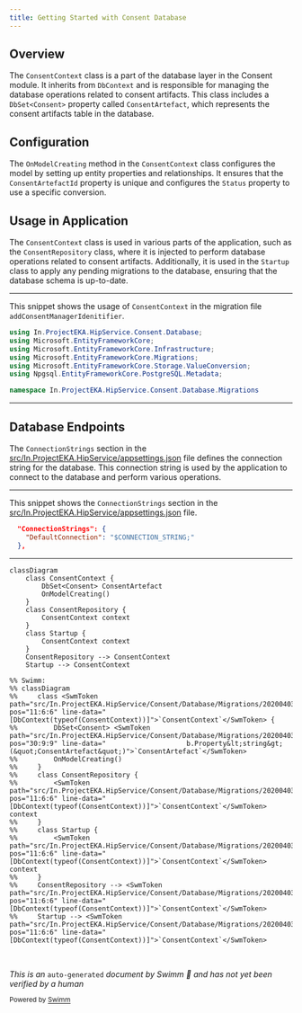 ```yaml
---
title: Getting Started with Consent Database
---
```

## Overview

The <SwmToken path="src/In.ProjectEKA.HipService/Consent/Database/Migrations/20200403080416_addConsentManagerIdenitifier.Designer.cs" pos="11:6:6" line-data="    [DbContext(typeof(ConsentContext))]">`ConsentContext`</SwmToken> class is a part of the database layer in the Consent module. It inherits from <SwmToken path="src/In.ProjectEKA.HipService/Consent/Database/Migrations/20200403080416_addConsentManagerIdenitifier.Designer.cs" pos="11:2:2" line-data="    [DbContext(typeof(ConsentContext))]">`DbContext`</SwmToken> and is responsible for managing the database operations related to consent artifacts. This class includes a `DbSet<Consent>` property called <SwmToken path="src/In.ProjectEKA.HipService/Consent/Database/Migrations/20200403080416_addConsentManagerIdenitifier.Designer.cs" pos="30:9:9" line-data="                    b.Property&lt;string&gt;(&quot;ConsentArtefact&quot;)">`ConsentArtefact`</SwmToken>, which represents the consent artifacts table in the database.

## Configuration

The `OnModelCreating` method in the <SwmToken path="src/In.ProjectEKA.HipService/Consent/Database/Migrations/20200403080416_addConsentManagerIdenitifier.Designer.cs" pos="11:6:6" line-data="    [DbContext(typeof(ConsentContext))]">`ConsentContext`</SwmToken> class configures the model by setting up entity properties and relationships. It ensures that the <SwmToken path="src/In.ProjectEKA.HipService/Consent/Database/Migrations/20200403080416_addConsentManagerIdenitifier.Designer.cs" pos="33:9:9" line-data="                    b.Property&lt;string&gt;(&quot;ConsentArtefactId&quot;)">`ConsentArtefactId`</SwmToken> property is unique and configures the <SwmToken path="src/In.ProjectEKA.HipService/Consent/Database/Migrations/20200403080416_addConsentManagerIdenitifier.Designer.cs" pos="42:9:9" line-data="                    b.Property&lt;string&gt;(&quot;Status&quot;)">`Status`</SwmToken> property to use a specific conversion.

## Usage in Application

The <SwmToken path="src/In.ProjectEKA.HipService/Consent/Database/Migrations/20200403080416_addConsentManagerIdenitifier.Designer.cs" pos="11:6:6" line-data="    [DbContext(typeof(ConsentContext))]">`ConsentContext`</SwmToken> class is used in various parts of the application, such as the `ConsentRepository` class, where it is injected to perform database operations related to consent artifacts. Additionally, it is used in the `Startup` class to apply any pending migrations to the database, ensuring that the database schema is up-to-date.

<SwmSnippet path="/src/In.ProjectEKA.HipService/Consent/Database/Migrations/20200403080416_addConsentManagerIdenitifier.Designer.cs" line="2">

---

This snippet shows the usage of <SwmToken path="src/In.ProjectEKA.HipService/Consent/Database/Migrations/20200403080416_addConsentManagerIdenitifier.Designer.cs" pos="11:6:6" line-data="    [DbContext(typeof(ConsentContext))]">`ConsentContext`</SwmToken> in the migration file <SwmToken path="src/In.ProjectEKA.HipService/Consent/Database/Migrations/20200403080416_addConsentManagerIdenitifier.Designer.cs" pos="13:5:5" line-data="    partial class addConsentManagerIdenitifier">`addConsentManagerIdenitifier`</SwmToken>.

```c#
using In.ProjectEKA.HipService.Consent.Database;
using Microsoft.EntityFrameworkCore;
using Microsoft.EntityFrameworkCore.Infrastructure;
using Microsoft.EntityFrameworkCore.Migrations;
using Microsoft.EntityFrameworkCore.Storage.ValueConversion;
using Npgsql.EntityFrameworkCore.PostgreSQL.Metadata;

namespace In.ProjectEKA.HipService.Consent.Database.Migrations
```

---

</SwmSnippet>

## Database Endpoints

The <SwmToken path="src/In.ProjectEKA.HipService/appsettings.json" pos="30:2:2" line-data="  &quot;ConnectionStrings&quot;: {">`ConnectionStrings`</SwmToken> section in the <SwmPath>[src/In.ProjectEKA.HipService/appsettings.json](src/In.ProjectEKA.HipService/appsettings.json)</SwmPath> file defines the connection string for the database. This connection string is used by the application to connect to the database and perform various operations.

<SwmSnippet path="/src/In.ProjectEKA.HipService/appsettings.json" line="30">

---

This snippet shows the <SwmToken path="src/In.ProjectEKA.HipService/appsettings.json" pos="30:2:2" line-data="  &quot;ConnectionStrings&quot;: {">`ConnectionStrings`</SwmToken> section in the <SwmPath>[src/In.ProjectEKA.HipService/appsettings.json](src/In.ProjectEKA.HipService/appsettings.json)</SwmPath> file.

```json
  "ConnectionStrings": {
    "DefaultConnection": "$CONNECTION_STRING;"
  },
```

---

</SwmSnippet>

```mermaid
classDiagram
    class ConsentContext {
        DbSet<Consent> ConsentArtefact
        OnModelCreating()
    }
    class ConsentRepository {
        ConsentContext context
    }
    class Startup {
        ConsentContext context
    }
    ConsentRepository --> ConsentContext
    Startup --> ConsentContext

%% Swimm:
%% classDiagram
%%     class <SwmToken path="src/In.ProjectEKA.HipService/Consent/Database/Migrations/20200403080416_addConsentManagerIdenitifier.Designer.cs" pos="11:6:6" line-data="    [DbContext(typeof(ConsentContext))]">`ConsentContext`</SwmToken> {
%%         DbSet<Consent> <SwmToken path="src/In.ProjectEKA.HipService/Consent/Database/Migrations/20200403080416_addConsentManagerIdenitifier.Designer.cs" pos="30:9:9" line-data="                    b.Property&lt;string&gt;(&quot;ConsentArtefact&quot;)">`ConsentArtefact`</SwmToken>
%%         OnModelCreating()
%%     }
%%     class ConsentRepository {
%%         <SwmToken path="src/In.ProjectEKA.HipService/Consent/Database/Migrations/20200403080416_addConsentManagerIdenitifier.Designer.cs" pos="11:6:6" line-data="    [DbContext(typeof(ConsentContext))]">`ConsentContext`</SwmToken> context
%%     }
%%     class Startup {
%%         <SwmToken path="src/In.ProjectEKA.HipService/Consent/Database/Migrations/20200403080416_addConsentManagerIdenitifier.Designer.cs" pos="11:6:6" line-data="    [DbContext(typeof(ConsentContext))]">`ConsentContext`</SwmToken> context
%%     }
%%     ConsentRepository --> <SwmToken path="src/In.ProjectEKA.HipService/Consent/Database/Migrations/20200403080416_addConsentManagerIdenitifier.Designer.cs" pos="11:6:6" line-data="    [DbContext(typeof(ConsentContext))]">`ConsentContext`</SwmToken>
%%     Startup --> <SwmToken path="src/In.ProjectEKA.HipService/Consent/Database/Migrations/20200403080416_addConsentManagerIdenitifier.Designer.cs" pos="11:6:6" line-data="    [DbContext(typeof(ConsentContext))]">`ConsentContext`</SwmToken>
```

&nbsp;

*This is an* <SwmToken path="src/In.ProjectEKA.HipService/Consent/Database/Migrations/20200403080416_addConsentManagerIdenitifier.Designer.cs" pos="1:4:6" line-data="﻿// &lt;auto-generated /&gt;">`auto-generated`</SwmToken> *document by Swimm 🌊 and has not yet been verified by a human*

<SwmMeta version="3.0.0" repo-id="Z2l0aHViJTNBJTNBaGlwLXNlcnZpY2UlM0ElM0FTd2ltbS1EZW1v" repo-name="hip-service"><sup>Powered by [Swimm](/)</sup></SwmMeta>
